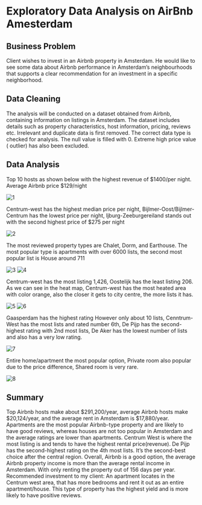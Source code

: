 # Exploratory Data Analysis on AirBnb Amesterdam
## Business Problem
Client wishes to invest in an Airbnb property in Amsterdam. He would like to see some data about Airbnb performance in Amsterdam’s neighbourhoods that supports a clear recommendation for an investment in a specific neighborhood. 
## Data Cleaning 
The analysis will be conducted on a dataset obtained from Airbnb, containing information on listings in Amsterdam. The dataset includes details such as property characteristics, host information, pricing, reviews etc. Irrelevant and duplicate data is first removed. The correct data type is checked for analysis. The null value is filled with 0. Extreme high price value ( outlier) has also been excluded.
## Data Analysis
Top 10 hosts as shown below with the highest revenue of $1400/per night. Average Airbnb price $129/night 

![1](https://github.com/dandai509/Python-Project--Exploratory-Data-Analysis/assets/106848444/fed8c479-28a3-4e0e-8966-e27061d3ac79)

Centrum-west has the highest median price per night, Bijlmer-Oost/Bijlmer-Centrum has the lowest price per night, Ijburg-Zeeburgereiland stands out with the second highest price of $275 per night

![2](https://github.com/dandai509/Python-Project--Exploratory-Data-Analysis/assets/106848444/9e7a347f-caa7-48bd-aa50-1b43bc10c7e1)

The most reviewed property types are Chalet, Dorm, and Earthouse. The most popular type is apartments with over 6000 lists, the second most popular list is House around 711

![3](https://github.com/dandai509/Python-Project--Exploratory-Data-Analysis/assets/106848444/d6fe6584-4627-4e1d-8462-752bae5720fb)
![4](https://github.com/dandai509/Python-Project--Exploratory-Data-Analysis/assets/106848444/c78f3c27-cb76-41af-8d82-230479984898)

Centrum-west has the most listing 1,426, Oostelijk has the least listing 206. As we can see in the heat map, Centrum-west has the most heated area with color orange, also the closer it gets to city centre, the more lists it has.

![5](https://github.com/dandai509/Python-Project--Exploratory-Data-Analysis/assets/106848444/36de489b-092e-4ba4-9cd0-ef2f68e15db8)
![6](https://github.com/dandai509/Python-Project--Exploratory-Data-Analysis/assets/106848444/a98ba561-be86-435b-b9f7-7b05d5d52751)

Gaasperdam has the highest rating However only about 10 lists, Cenntrum-West has the most lists and rated number 6th, De Pijp has the second-highest rating with 2nd most lists, De Aker has the lowest number of lists and also has a very low rating.

![7](https://github.com/dandai509/Python-Project--Exploratory-Data-Analysis/assets/106848444/591c9f88-2932-42f7-b22b-bfa886df154d)

Entire home/apartment the most popular option, Private room also popular due to the price difference, Shared room is very rare.

![8](https://github.com/dandai509/Python-Project--Exploratory-Data-Analysis/assets/106848444/68f9c0f3-ee8e-4fef-b1e3-fba6b9474fca)

## Summary
Top Airbnb hosts make about $291,200/year, average Airbnb hosts make $20,124/year, and the average rent in Amsterdam is $17,880/year. Apartments are the most popular Airbnb-type property and are likely to have good reviews, whereas houses are not too popular in Amsterdam and the average ratings are lower than apartments. Centrum West is where the most listing is and tends to have the highest rental price(revenue). De Pijp has the second-highest rating on the 4th most lists. It’s the second-best choice after the central region.
Overall, Airbnb is a good option, the average Airbnb property income is more than the average rental income in Amsterdam. With only renting the property out of 156 days per year. Recommended investment to my client: An apartment locates in the Centrum west area, that has more bedrooms and rent it out as an entire apartment/house. This type of property has the highest yield and is more likely to have positive reviews.
